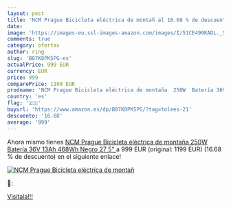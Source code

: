 ```yaml
---
layout: post
title: 'NCM Prague Bicicleta eléctrica de montañ al 16.68 % de descuento'
date: 
image: 'https://images-eu.ssl-images-amazon.com/images/I/51CE490KADL._SL200_.jpg'
comments: true
category: ofertas
author: ring
slug: 'B07K8PK5PG-es'
actualPrice: 999 EUR
currency: EUR
price: 999
comparePrice: 1199 EUR
prodname: 'NCM Prague Bicicleta eléctrica de montaña  250W  Batería 36V 13Ah 468Wh  Negro 27 5" '
country: 'es'
flag: '🇪🇸'
buyurl: 'https://www.amazon.es/dp/B07K8PK5PG/?tag=tolees-21'
descuento: '16.68'
average: '999'
---
```


Ahora mismo tienes [NCM Prague Bicicleta eléctrica de montaña  250W  Batería 36V 13Ah 468Wh  Negro 27 5" ](https://www.amazon.es/dp/B07K8PK5PG/?tag=tolees-21) a 999 EUR (original: 1199 EUR) (16.68 %  de descuento) en el siguiente enlace!

[![NCM Prague Bicicleta eléctrica de montañ](https://images-eu.ssl-images-amazon.com/images/I/51CE490KADL._SL200_.jpg)](https://www.amazon.es/dp/B07K8PK5PG/?tag=tolees-21)

🔎:


[Visítala!!!](https://www.amazon.es/dp/B07K8PK5PG/?tag=tolees-21)
